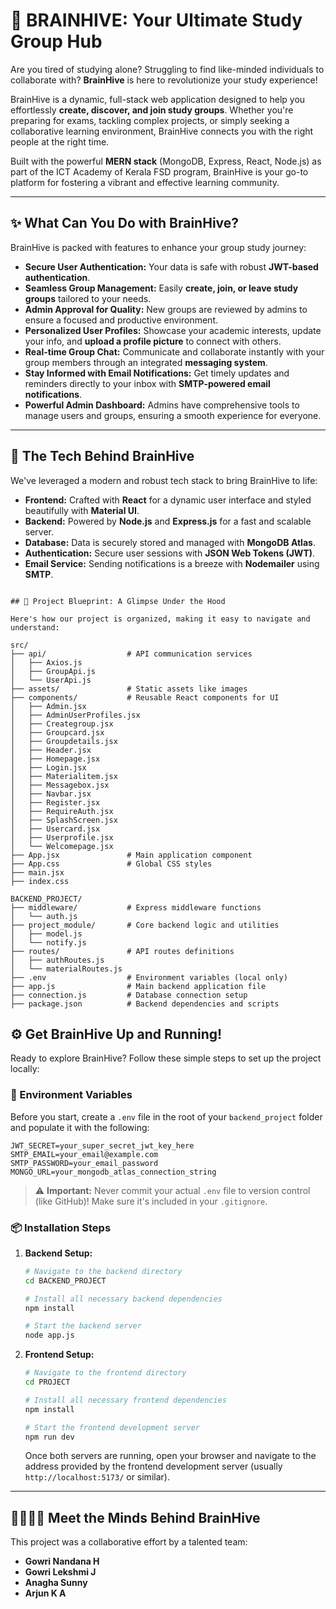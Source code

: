 # 🧠 BRAINHIVE: Your Ultimate Study Group Hub

Are you tired of studying alone? Struggling to find like-minded individuals to collaborate with? **BrainHive** is here to revolutionize your study experience!

BrainHive is a dynamic, full-stack web application designed to help you effortlessly **create, discover, and join study groups**. Whether you're preparing for exams, tackling complex projects, or simply seeking a collaborative learning environment, BrainHive connects you with the right people at the right time.

Built with the powerful **MERN stack** (MongoDB, Express, React, Node.js) as part of the ICT Academy of Kerala FSD program, BrainHive is your go-to platform for fostering a vibrant and effective learning community.

---

## ✨ What Can You Do with BrainHive?

BrainHive is packed with features to enhance your group study journey:

* **Secure User Authentication:** Your data is safe with robust **JWT-based authentication**.
* **Seamless Group Management:** Easily **create, join, or leave study groups** tailored to your needs.
* **Admin Approval for Quality:** New groups are reviewed by admins to ensure a focused and productive environment.
* **Personalized User Profiles:** Showcase your academic interests, update your info, and **upload a profile picture** to connect with others.
* **Real-time Group Chat:** Communicate and collaborate instantly with your group members through an integrated **messaging system**.
* **Stay Informed with Email Notifications:** Get timely updates and reminders directly to your inbox with **SMTP-powered email notifications**.
* **Powerful Admin Dashboard:** Admins have comprehensive tools to manage users and groups, ensuring a smooth experience for everyone.

---

## 🚀 The Tech Behind BrainHive

We've leveraged a modern and robust tech stack to bring BrainHive to life:

* **Frontend:** Crafted with **React** for a dynamic user interface and styled beautifully with **Material UI**.
* **Backend:** Powered by **Node.js** and **Express.js** for a fast and scalable server.
* **Database:** Data is securely stored and managed with **MongoDB Atlas**.
* **Authentication:** Secure user sessions with **JSON Web Tokens (JWT)**.
* **Email Service:** Sending notifications is a breeze with **Nodemailer** using **SMTP**.

```

## 📂 Project Blueprint: A Glimpse Under the Hood

Here's how our project is organized, making it easy to navigate and understand:

src/
├── api/                  # API communication services
│   ├── Axios.js
│   ├── GroupApi.js
│   └── UserApi.js
├── assets/               # Static assets like images
├── components/           # Reusable React components for UI
│   ├── Admin.jsx
│   ├── AdminUserProfiles.jsx
│   ├── Creategroup.jsx
│   ├── Groupcard.jsx
│   ├── Groupdetails.jsx
│   ├── Header.jsx
│   ├── Homepage.jsx
│   ├── Login.jsx
│   ├── Materialitem.jsx
│   ├── Messagebox.jsx
│   ├── Navbar.jsx
│   ├── Register.jsx
│   ├── RequireAuth.jsx
│   ├── SplashScreen.jsx
│   ├── Usercard.jsx
│   ├── Userprofile.jsx
│   └── Welcomepage.jsx
├── App.jsx               # Main application component
├── App.css               # Global CSS styles
├── main.jsx              
├── index.css             

BACKEND_PROJECT/
├── middleware/           # Express middleware functions
│   └── auth.js
├── project_module/       # Core backend logic and utilities
│   ├── model.js
│   └── notify.js
├── routes/               # API routes definitions
│   ├── authRoutes.js
│   └── materialRoutes.js
├── .env                  # Environment variables (local only)
├── app.js                # Main backend application file
├── connection.js         # Database connection setup
├── package.json          # Backend dependencies and scripts

```
## ⚙️ Get BrainHive Up and Running!

Ready to explore BrainHive? Follow these simple steps to set up the project locally:

### 🔐 Environment Variables

Before you start, create a `.env` file in the root of your `backend_project` folder and populate it with the following:
```
JWT_SECRET=your_super_secret_jwt_key_here
SMTP_EMAIL=your_email@example.com
SMTP_PASSWORD=your_email_password
MONGO_URL=your_mongodb_atlas_connection_string
```
> ⚠️ **Important:** Never commit your actual `.env` file to version control (like GitHub)! Make sure it's included in your `.gitignore`.

### 📦 Installation Steps

1.  **Backend Setup:**
    ```bash
    # Navigate to the backend directory
    cd BACKEND_PROJECT

    # Install all necessary backend dependencies
    npm install

    # Start the backend server
    node app.js
    ```

2.  **Frontend Setup:**
    ```bash
    # Navigate to the frontend directory
    cd PROJECT

    # Install all necessary frontend dependencies
    npm install

    # Start the frontend development server
    npm run dev
    ```

    Once both servers are running, open your browser and navigate to the address provided by the frontend development server (usually `http://localhost:5173/` or similar).

---

## 👨‍👩‍👧‍👦 Meet the Minds Behind BrainHive

This project was a collaborative effort by a talented team:

* **Gowri Nandana H**
* **Gowri Lekshmi J**
* **Anagha Sunny**
* **Arjun K A**

